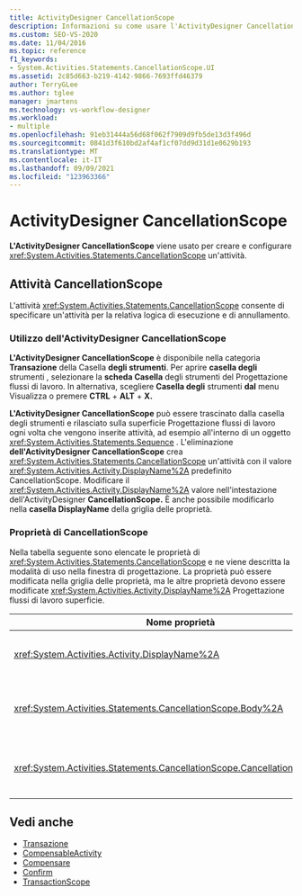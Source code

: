 ```yaml
---
title: ActivityDesigner CancellationScope
description: Informazioni su come usare l'ActivityDesigner CancellationScope in Progettazione flussi di lavoro creare e configurare un'attività CancellationScope.
ms.custom: SEO-VS-2020
ms.date: 11/04/2016
ms.topic: reference
f1_keywords:
- System.Activities.Statements.CancellationScope.UI
ms.assetid: 2c85d663-b219-4142-9866-7693ffd46379
author: TerryGLee
ms.author: tglee
manager: jmartens
ms.technology: vs-workflow-designer
ms.workload:
- multiple
ms.openlocfilehash: 91eb31444a56d68f062f7909d9fb5de13d3f496d
ms.sourcegitcommit: 0841d3f610bd2af4af1cf07dd9d31d1e0629b193
ms.translationtype: MT
ms.contentlocale: it-IT
ms.lasthandoff: 09/09/2021
ms.locfileid: "123963366"
---
```

# <a name="cancellationscope-activity-designer"></a>ActivityDesigner CancellationScope

**L'ActivityDesigner CancellationScope** viene usato per creare e configurare <xref:System.Activities.Statements.CancellationScope> un'attività.

## <a name="the-cancellationscope-activity"></a>Attività CancellationScope

L'attività <xref:System.Activities.Statements.CancellationScope> consente di specificare un'attività per la relativa logica di esecuzione e di annullamento.

### <a name="using-the-cancellationscope-activity-designer"></a>Utilizzo dell'ActivityDesigner CancellationScope

**L'ActivityDesigner CancellationScope** è disponibile nella categoria **Transazione** della Casella **degli strumenti**. Per aprire **casella degli** strumenti , selezionare la **scheda Casella** degli strumenti del Progettazione flussi di lavoro. In alternativa, scegliere **Casella degli** strumenti **dal** menu Visualizza o premere **CTRL** + **ALT** + **X.**

**L'ActivityDesigner CancellationScope** può  essere trascinato dalla casella degli strumenti e rilasciato sulla superficie Progettazione flussi di lavoro ogni volta che vengono inserite attività, ad esempio all'interno di un oggetto <xref:System.Activities.Statements.Sequence> . L'eliminazione **dell'ActivityDesigner CancellationScope** crea <xref:System.Activities.Statements.CancellationScope> un'attività con il valore <xref:System.Activities.Activity.DisplayName%2A> predefinito CancellationScope. Modificare il <xref:System.Activities.Activity.DisplayName%2A> valore nell'intestazione dell'ActivityDesigner **CancellationScope.** È anche possibile modificarlo nella **casella DisplayName** della griglia delle proprietà.

### <a name="the-cancellationscope-properties"></a>Proprietà di CancellationScope

Nella tabella seguente sono elencate le proprietà di <xref:System.Activities.Statements.CancellationScope> e ne viene descritta la modalità di uso nella finestra di progettazione. La proprietà può essere modificata nella griglia delle proprietà, ma le altre proprietà devono essere modificate <xref:System.Activities.Activity.DisplayName%2A> Progettazione flussi di lavoro superficie.

|Nome proprietà|Obbligatoria|Utilizzo|
|-|--------------|-|
|<xref:System.Activities.Activity.DisplayName%2A>|Falso|Nome descrittivo facoltativo dell'attività <xref:System.Activities.Statements.CancellationScope>. Il valore predefinito è CancellationScope. Sebbene non sia obbligatorio specificare il valore di <xref:System.Activities.Activity.DisplayName%2A>, è consigliabile farlo.|
|<xref:System.Activities.Statements.CancellationScope.Body%2A>|Vero|Specifica l'attività per la quale viene fornita la logica di annullamento. Per aggiungere <xref:System.Activities.Statements.CancellationScope.Body%2A> l'attività,  rilasciare un'attività dalla casella degli strumenti **nella casella Corpo** dell'ActivityDesigner **CancellationScope.** Aggiungere il testo del suggerimento "Drop Activity Here" (Rilascia attività qui).|
|<xref:System.Activities.Statements.CancellationScope.CancellationHandler%2A>|Vero|Specifica l'attività eseguita in caso di annullamento. Per aggiungere <xref:System.Activities.Statements.CancellationScope.CancellationHandler%2A> l'attività,  rilasciare un'attività dalla casella degli strumenti nella **casella CancellationHandler** dell'ActivityDesigner **CancellationScope.** Aggiungere il testo del suggerimento "Drop Activity Here" (Rilascia attività qui).|

## <a name="see-also"></a>Vedi anche

- [Transazione](../workflow-designer/transaction-activity-designers.md)
- [CompensableActivity](../workflow-designer/compensableactivity-activity-designer.md)
- [Compensare](../workflow-designer/compensate-activity-designer.md)
- [Confirm](../workflow-designer/confirm-activity-designer.md)
- [TransactionScope](../workflow-designer/transactionscope-activity-designer.md)
